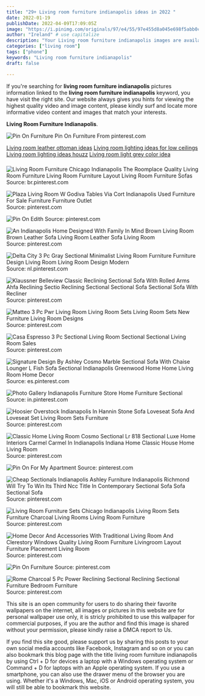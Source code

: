 ```yaml
---
title: "29+ Living room furniture indianapolis ideas in 2022 "
date: 2022-01-19
publishDate: 2022-04-09T17:09:05Z
image: "https://i.pinimg.com/originals/97/e4/55/97e455d8a045e698f5abb0cf9f00f603.jpg"
author: "Ireland" # use capitalize
description: "Your Living room furniture indianapolis images are available. Living room furniture indianapolis are a topic that is being searched for and liked by netizens now. You can Get the Living room furniture indianapolis files here. Find and Download all free vectors."
categories: ["living room"]
tags: ["phone"]
keywords: "Living room furniture indianapolis"
draft: false

---
```


If you're searching for **living room furniture indianapolis** pictures information linked to the **living room furniture indianapolis** keyword, you have visit the right  site.  Our website always  gives you  hints  for viewing  the highest  quality video and image  content, please kindly surf and locate more informative video content and images  that match your interests.

**Living Room Furniture Indianapolis**. 

![Pin On Furniture](https://i.pinimg.com/originals/94/fb/42/94fb42e1f7c8fa43d43b423bb8638aeb.jpg "Pin On Furniture")
Pin On Furniture From pinterest.com

[Living room leather ottoman ideas](/living-room-leather-ottoman-ideas/)
[Living room lighting ideas for low ceilings](/living-room-lighting-ideas-for-low-ceilings/)
[Living room lighting ideas houzz](/living-room-lighting-ideas-houzz/)
[Living room light grey color idea](/living-room-light-grey-color-idea/)



### 

 


![Living Room Furniture Chicago Indianapolis The Roomplace Quality Living Room Furniture Living Room Furniture Layout Living Room Furniture Sofas](https://i.pinimg.com/originals/db/88/1d/db881d817b1b5023102a4fc340f446db.jpg "Living Room Furniture Chicago Indianapolis The Roomplace Quality Living Room Furniture Living Room Furniture Layout Living Room Furniture Sofas")
Source: br.pinterest.com

 

![Plaza Living Room W Godiva Tables Via Cort Indianapolis Used Furniture For Sale Furniture Furniture Outlet](https://i.pinimg.com/originals/51/a3/8e/51a38ed5d6b2ae545f6d98db2cbaa602.jpg "Plaza Living Room W Godiva Tables Via Cort Indianapolis Used Furniture For Sale Furniture Furniture Outlet")
Source: pinterest.com

 

![Pin On Edith](https://i.pinimg.com/originals/d1/33/19/d13319ce074921b7481ee2f0ff687ccb.jpg "Pin On Edith")
Source: pinterest.com

 

![An Indianapolis Home Designed With Family In Mind Brown Living Room Brown Leather Sofa Living Room Leather Sofa Living Room](https://i.pinimg.com/736x/44/0f/62/440f62b0dce183bed68494662095a526--leather-furniture-leather-chairs.jpg "An Indianapolis Home Designed With Family In Mind Brown Living Room Brown Leather Sofa Living Room Leather Sofa Living Room")
Source: pinterest.com

 

![Delta City 3 Pc Gray Sectional Minimalist Living Room Furniture Furniture Design Living Room Living Room Design Modern](https://i.pinimg.com/originals/d0/6d/a7/d06da75c5f3be52ba8b5a14cf4474b83.jpg "Delta City 3 Pc Gray Sectional Minimalist Living Room Furniture Furniture Design Living Room Living Room Design Modern")
Source: nl.pinterest.com

 

![Klaussner Belleview Classic Reclining Sectional Sofa With Rolled Arms Ahfa Reclining Sectio Reclining Sectional Sectional Sofa Sectional Sofa With Recliner](https://i.pinimg.com/originals/cc/da/0b/ccda0baead0640e1d091ce99b1af8b0f.jpg "Klaussner Belleview Classic Reclining Sectional Sofa With Rolled Arms Ahfa Reclining Sectio Reclining Sectional Sectional Sofa Sectional Sofa With Recliner")
Source: pinterest.com

 

![Matteo 3 Pc Pwr Living Room Living Room Sets Living Room Sets New Furniture Living Room Designs](https://i.pinimg.com/originals/31/b8/a4/31b8a43b06e59375d59b11c9292f3db3.jpg "Matteo 3 Pc Pwr Living Room Living Room Sets Living Room Sets New Furniture Living Room Designs")
Source: pinterest.com

 

![Casa Espresso 3 Pc Sectional Living Room Sectional Sectional Living Room Sales](https://i.pinimg.com/originals/6b/3c/4b/6b3c4bf2e04b0e64e4433353f6fa47cf.jpg "Casa Espresso 3 Pc Sectional Living Room Sectional Sectional Living Room Sales")
Source: pinterest.com

 

![Signature Design By Ashley Cosmo Marble Sectional Sofa With Chaise Lounger L Fish Sofa Sectional Indianapolis Greenwood Home Home Living Room Home Decor](https://i.pinimg.com/originals/c8/af/df/c8afdfd8e6ed1668e73247556a92a3d4.jpg "Signature Design By Ashley Cosmo Marble Sectional Sofa With Chaise Lounger L Fish Sofa Sectional Indianapolis Greenwood Home Home Living Room Home Decor")
Source: es.pinterest.com

 

![Photo Gallery Indianapolis Furniture Store Home Furniture Sectional](https://i.pinimg.com/originals/39/e3/f8/39e3f83cbf6f0e21d700940fcbbecb7c.jpg "Photo Gallery Indianapolis Furniture Store Home Furniture Sectional")
Source: in.pinterest.com

 

![Hoosier Overstock Indianapolis In Hannin Stone Sofa Loveseat Sofa And Loveseat Set Living Room Sets Furniture](https://i.pinimg.com/originals/d1/03/0f/d1030f99c659a28ddff08fd6d8a184be.jpg "Hoosier Overstock Indianapolis In Hannin Stone Sofa Loveseat Sofa And Loveseat Set Living Room Sets Furniture")
Source: pinterest.com

 

![Classic Home Living Room Cosmo Sectional Lr 818 Sectional Luxe Home Interiors Carmel Carmel In Indianapolis Indiana Home Classic House Home Living Room](https://i.pinimg.com/originals/8f/a6/6c/8fa66cccca16de39e33753772f80ea8e.jpg "Classic Home Living Room Cosmo Sectional Lr 818 Sectional Luxe Home Interiors Carmel Carmel In Indianapolis Indiana Home Classic House Home Living Room")
Source: pinterest.com

 

![Pin On For My Apartment](https://i.pinimg.com/originals/bc/bc/dd/bcbcdd36173de36a328e0403c894d9c2.jpg "Pin On For My Apartment")
Source: pinterest.com

 

![Cheap Sectionals Indianapolis Ashley Furniture Indianapolis Richmond Will Try To Win Its Third Ncc Title In Contemporary Sectional Sofa Sofa Sectional Sofa](https://i.pinimg.com/originals/a2/49/b5/a249b5aab9d3fd1f5b58b1332a87fce5.jpg "Cheap Sectionals Indianapolis Ashley Furniture Indianapolis Richmond Will Try To Win Its Third Ncc Title In Contemporary Sectional Sofa Sofa Sectional Sofa")
Source: pinterest.com

 

![Living Room Furniture Sets Chicago Indianapolis Living Room Sets Furniture Charcoal Living Rooms Living Room Furniture](https://i.pinimg.com/originals/52/6b/ca/526bcae3fc1f91ad7b8ba70e9fd4a582.jpg "Living Room Furniture Sets Chicago Indianapolis Living Room Sets Furniture Charcoal Living Rooms Living Room Furniture")
Source: pinterest.com

 

![Home Decor And Accessories With Traditional Living Room And Clerestory Windows Quality Living Room Furniture Livingroom Layout Furniture Placement Living Room](https://i.pinimg.com/originals/ed/f3/06/edf3069ff13075b3ad7eadabbec426e6.jpg "Home Decor And Accessories With Traditional Living Room And Clerestory Windows Quality Living Room Furniture Livingroom Layout Furniture Placement Living Room")
Source: pinterest.com

 

![Pin On Furniture](https://i.pinimg.com/originals/94/fb/42/94fb42e1f7c8fa43d43b423bb8638aeb.jpg "Pin On Furniture")
Source: pinterest.com

 

![Rome Charcoal 5 Pc Power Reclining Sectional Reclining Sectional Furniture Bedroom Furniture](https://i.pinimg.com/originals/97/e4/55/97e455d8a045e698f5abb0cf9f00f603.jpg "Rome Charcoal 5 Pc Power Reclining Sectional Reclining Sectional Furniture Bedroom Furniture")
Source: pinterest.com

 

This site is an open community for users to do sharing their favorite wallpapers on the internet, all images or pictures in this website are for personal wallpaper use only, it is stricly prohibited to use this wallpaper for commercial purposes, if you are the author and find this image is shared without your permission, please kindly raise a DMCA report to Us.

If you find this site good, please support us by sharing this posts to your own social media accounts like Facebook, Instagram and so on or you can also bookmark this blog page with the title living room furniture indianapolis by using Ctrl + D for devices a laptop with a Windows operating system or Command + D for laptops with an Apple operating system. If you use a smartphone, you can also use the drawer menu of the browser you are using. Whether it's a Windows, Mac, iOS or Android operating system, you will still be able to bookmark this website.
